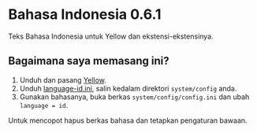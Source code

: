 Bahasa Indonesia 0.6.1
======================
Teks Bahasa Indonesia untuk Yellow dan ekstensi-ekstensinya.

Bagaimana saya memasang ini?
----------------------------
1. Unduh dan pasang [Yellow](https://github.com/datenstrom/yellow/).  
2. Unduh [language-id.ini](language-id.ini?raw=true), salin kedalam direktori `system/config` anda.  
3. Gunakan bahasanya, buka berkas `system/config/config.ini` dan ubah `language = id`.

Untuk mencopot hapus berkas bahasa dan tetapkan pengaturan bawaan.